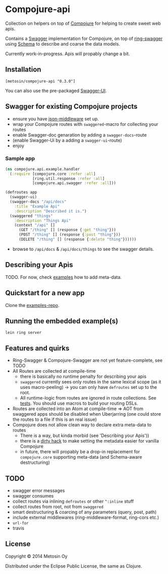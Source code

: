 # Compojure-api

Collection on helpers on top of [Compojure](https://github.com/weavejester/compojure) for helping to create sweet web apis.

Contains a [Swagger](https://github.com/wordnik/swagger-core/wiki) implementation for Compojure, on top of [ring-swagger](https://github.com/metosin/ring-swagger) using [Schema](https://github.com/Prismatic/schema) to describe and coarse the data models.

Currently work-in-progress. Apis will propably change a bit.

## Installation

    [metosin/compojure-api "0.3.0"]

You can also use the pre-packaged [Swagger-UI](https://github.com/wordnik/swagger-ui).

## Swagger for existing Compojure projects

- ensure you have [json-middleware](https://github.com/ring-clojure/ring-json) set up.
- wrap your Compojure routes with `swaggered`-macro for collecting your routes
- enable Swagger-doc genaration by adding a `swagger-docs`-route
- (enable Swagger-Ui by a adding a `swagger-ui`-route)
- enjoy

### Sample app

```clojure
(ns compojure.api.example.handler
  (:require [compojure.core :refer :all]
            [ring.util.response :refer :all]
            [compojure.api.swagger :refer :all]))

(defroutes app
  (swagger-ui)
  (swagger-docs "/api/docs"
    :title "Example Api"
    :description "Described it is.")
  (swaggered "things"
    :description "Things Api"
    (context "/api" []
      (GET "/thing" [] (response {:get "thing"}))
      (POST "/thing" [] (response {:post "thing"}))
      (DELETE "/thing" [] (response {:delete "thing"})))))
```

- browse to ```/api/docs``` & ```/api/docs/things``` to see the swagger details.

## Describing your Apis

TODO. For now, check [examples](https://github.com/metosin/compojure-api/tree/master/src/compojure/api/example) how to add meta-data.

## Quickstart for a new app

Clone the [examples-repo](https://github.com/metosin/compojure-api-examples).

## Running the embedded example(s)

```lein ring server```

## Features and quirks

- Ring-Swagger & Compojure-Swagger are not yet feature-complete, see TODO
- All Routes are collected at compile-time
  - there is basically no runtime penalty for describing your apis
  - `swaggered` currently sees only routes in the same lexical scope (as it uses macro-peeling) -> you can only have `defroutes` set up to the root. 
  - All runtime-logic from routes are ignored in route collections. See [tests](https://github.com/metosin/compojure-api/blob/master/test/compojure/api/swagger_test.clj#L6-L51). You should use macros to build your routing DSLs.
- Routes are collected into an Atom at compile-time => AOT from swaggered apps should be disabled when Uberjarring (one could store the routes to a file if this is an real issue)
- Compojure does not allow clean way to declare extra meta-data to routes
  - There is a way, but kinda morbid (see 'Describing your Apis'))
  - there is a [dirty hack](https://github.com/metosin/compojure-api/blob/master/src/compojure/api/pimp.clj) to make setting the metadata easier for vanilla Compojure
  - in future, there will propably be a drop-in replacement for `compojure.core` supporting meta-data (and Schema-aware destructuring)

## TODO

- swagger error messages
- swagger consumes
- collect routes via inlining `defroutes` or other `^:inline` stuff
- collect routes from root, not from `swaggered`
- smart destructuring & coarcing of any parameters (query, post, path)
- include external middlewares (ring-middleware-format, ring-cors etc.)
- `url-for`
- travis

## License

Copyright © 2014 Metosin Oy

Distributed under the Eclipse Public License, the same as Clojure.
